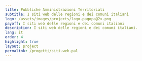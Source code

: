 ```yaml
---
title: Pubbliche Amministrazioni Territoriali
subtitle: I siti web delle regioni e dei comuni italiani
logo: /assets/images/projects/logo-pagopa@2x.png
payoff: I siti web delle regioni e dei comuni italiani
description: I siti web delle regioni e dei comuni italiani.
lang: it
order: 4
highlight: true
layout: project
permalink: /progetti/siti-web-pal
---
```

